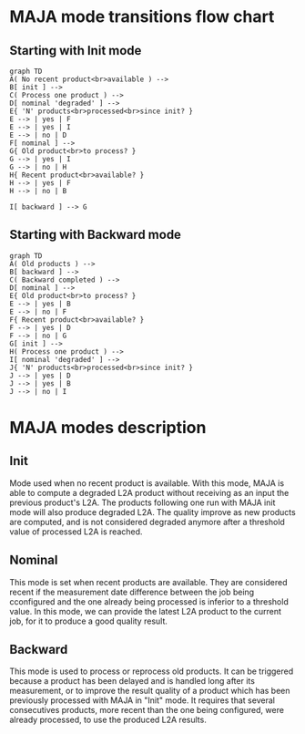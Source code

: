# MAJA mode transitions flow chart

## Starting with Init mode

``` mermaid
graph TD
A( No recent product<br>available ) -->
B[ init ] -->
C( Process one product ) -->
D[ nominal 'degraded' ] -->
E{ 'N' products<br>processed<br>since init? }
E --> | yes | F
E --> | yes | I
E --> | no | D
F[ nominal ] -->
G{ Old product<br>to process? }
G --> | yes | I
G --> | no | H
H{ Recent product<br>available? }
H --> | yes | F
H --> | no | B

I[ backward ] --> G
```

## Starting with Backward mode

``` mermaid
graph TD
A( Old products ) -->
B[ backward ] -->
C( Backward completed ) -->
D[ nominal ] -->
E{ Old product<br>to process? }
E --> | yes | B
E --> | no | F
F{ Recent product<br>available? }
F --> | yes | D
F --> | no | G
G[ init ] -->
H( Process one product ) -->
I[ nominal 'degraded' ] -->
J{ 'N' products<br>processed<br>since init? }
J --> | yes | D
J --> | yes | B
J --> | no | I
```

# MAJA modes description

## Init

Mode used when no recent product is available. With this mode, MAJA is able to
compute a degraded L2A product without receiving as an input the previous
product's L2A. The products following one run with MAJA init mode will also
produce degraded L2A. The quality improve as new products are computed, and
is not considered degraded anymore after a threshold value of processed L2A
is reached.

## Nominal

This mode is set when recent products are available. They are considered recent
if the measurement date difference between the job being cconfigured and the
one already being processed is inferior to a threshold value. In this mode, we
can provide the latest L2A product to the current job, for it to produce a good
quality result.

## Backward

This mode is used to process or reprocess old products. It can be triggered
because a product has been delayed and is handled long after its measurement,
or to improve the result quality of a product which has been previously processed
with MAJA in "Init" mode. It requires that several consecutives products, more
recent than the one being configured, were already processed, to use the produced
L2A results.
